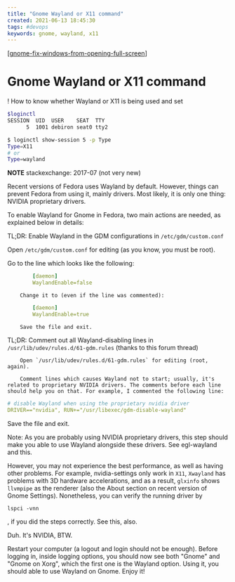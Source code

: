 ```yaml
---
title: "Gnome Wayland or X11 command"
created: 2021-06-13 18:45:30
tags: #devops
keywords: gnome, wayland, x11
---
```


[[gnome-fix-windows-from-opening-full-screen]]
# Gnome Wayland or X11 command

! How to know whether Wayland or X11 is being used and set

```bash
$loginctl
SESSION  UID  USER    SEAT  TTY
      5  1001 debiron seat0 tty2

$ loginctl show-session 5 -p Type
Type=X11
# or 
Type=wayland
```

**NOTE** stackexchange: 2017-07 (not very new)

Recent versions of Fedora uses Wayland by default. However, things can prevent Fedora from using it, mainly drivers. Most likely, it is only one thing: NVIDIA proprietary drivers.

To enable Wayland for Gnome in Fedora, two main actions are needed, as explained below in details:

TL;DR: Enable Wayland in the GDM configurations in `/etc/gdm/custom.conf`

Open `/etc/gdm/custom.conf` for editing (as you know, you must be root).

Go to the line which looks like the following:

```yml
        [daemon]
        WaylandEnable=false
```

        Change it to (even if the line was commented):
    
```yml
        [daemon]
        WaylandEnable=true
```
        Save the file and exit.

TL;DR: Comment out all Wayland-disabling lines in `/usr/lib/udev/rules.d/61-gdm.rules` (thanks to this forum thread)

        Open `/usr/lib/udev/rules.d/61-gdm.rules` for editing (root, again).

        Comment lines which causes Wayland not to start; usually, it's related to proprietary NVIDIA drivers. The comments before each line should help you on that. For example, I commented the following line:

```yml
# disable Wayland when using the proprietary nvidia driver
DRIVER=="nvidia", RUN+="/usr/libexec/gdm-disable-wayland"
```

Save the file and exit.

Note: As you are probably using NVIDIA proprietary drivers, this step should make you able to use Wayland alongside these drivers. See egl-wayland and this.

However, you may not experience the best performance, as well as having other problems. For example, nvidia-settings only work in `X11`, `Xwayland` has problems with 3D hardware accelerations, and as a result, `glxinfo` shows `llvmpipe` as the renderer (also the About section on recent version of Gnome Settings). Nonetheless, you can verify the running driver by 
    
```bsh
lspci -vnn
```

, if you did the steps correctly. See this, also.

Duh. It's NVIDIA, BTW.

Restart your computer (a logout and login should not be enough). Before logging in, inside logging options, you should now see both "Gnome" and "Gnome on Xorg", which the first one is the Wayland option. Using it, you should able to use Wayland on Gnome. Enjoy it!

[//begin]: # "Autogenerated link references for markdown compatibility"
[gnome-fix-windows-from-opening-full-screen]: gnome-fix-windows-from-opening-full-screen.md "Gnome Fix Windows From Opening Full Screen"
[//end]: # "Autogenerated link references"
